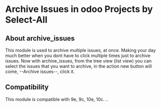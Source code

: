 # Archive Issues in odoo Projects by Select-All

## About archive_issues

This module is used to archive multiple issues, at once. Making your day much better when you dont have to click multiple times just to archive issues. Now with archive_issues, from the tree view (list view)
you can select the issues that you want to archive, in the action new button will come, --Archive issues--, click it.



## Compatibility
This module is compatible with 9e, 9c, 10e, 10c.
..
